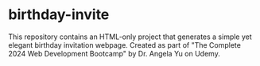 # birthday-invite
This repository contains an HTML-only project that generates a simple yet elegant birthday invitation webpage. Created as part of "The Complete 2024 Web Development Bootcamp" by Dr. Angela Yu on Udemy.
